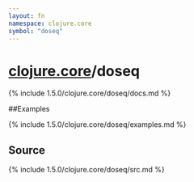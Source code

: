 ```yaml
---
layout: fn
namespace: clojure.core
symbol: "doseq"
---
```


# [clojure.core](../)/doseq

{% include 1.5.0/clojure.core/doseq/docs.md %}

##Examples

{% include 1.5.0/clojure.core/doseq/examples.md %}
## Source
{% include 1.5.0/clojure.core/doseq/src.md %}

